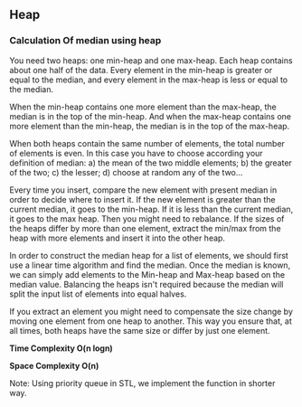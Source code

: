 ## Heap
### Calculation Of median using heap
You need two heaps: one min-heap and one max-heap. Each heap contains about one half of the data. Every element in the min-heap is greater or equal to the median, and every element in the max-heap is less or equal to the median.

When the min-heap contains one more element than the max-heap, the median is in the top of the min-heap. And when the max-heap contains one more element than the min-heap, the median is in the top of the max-heap.

When both heaps contain the same number of elements, the total number of elements is even. In this case you have to choose according your definition of median: a) the mean of the two middle elements; b) the greater of the two; c) the lesser; d) choose at random any of the two...

Every time you insert, compare the new element with present median in order to decide where to insert it. If the new element is greater than the current median, it goes to the min-heap. If it is less than the current median, it goes to the max heap. Then you might need to rebalance. If the sizes of the heaps differ by more than one element, extract the min/max from the heap with more elements and insert it into the other heap.

In order to construct the median heap for a list of elements, we should first use a linear time algorithm and find the median. Once the median is known, we can simply add elements to the Min-heap and Max-heap based on the median value. Balancing the heaps isn't required because the median will split the input list of elements into equal halves.

If you extract an element you might need to compensate the size change by moving one element from one heap to another. This way you ensure that, at all times, both heaps have the same size or differ by just one element.

**Time Complexity  O(n logn)**

**Space Complexity  O(n)**

Note: Using priority queue in STL, we implement the function in shorter way.
